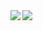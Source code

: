 <a href="https://http://liulixiang1988.github.io">
  <img align="left" src="https://github-readme-stats.vercel.app/api?username=liulixiang1988&show_icons=true" />
</a>
<a href="https://http://liulixiang1988.github.io">
  <img align="left" src="https://github-readme-stats.vercel.app/api/top-langs/?username=liulixiang1988&hide=html,css,javascript,objective-c" />
</a>

<!--
**liulixiang1988/liulixiang1988** is a ✨ _special_ ✨ repository because its `README.md` (this file) appears on your GitHub profile.

Here are some ideas to get you started:

- 🔭 I’m currently working on ...
- 🌱 I’m currently learning ...
- 👯 I’m looking to collaborate on ...
- 🤔 I’m looking for help with ...
- 💬 Ask me about ...
- 📫 How to reach me: ...
- 😄 Pronouns: ...
- ⚡ Fun fact: ...
-->
